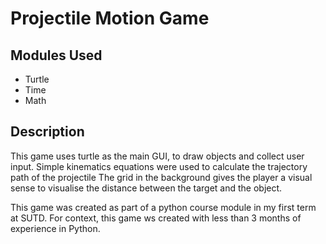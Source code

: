 # Projectile Motion Game

## Modules Used
- Turtle
- Time
- Math

## Description

This game uses turtle as the main GUI, to draw objects and collect user input.
Simple kinematics equations were used to calculate the trajectory path of the projectile
The grid in the background gives the player a visual sense to visualise the distance between the target and the object.

This game was created as part of a python course module in my first term at SUTD.
For context, this game ws created with less than 3 months of experience in Python.